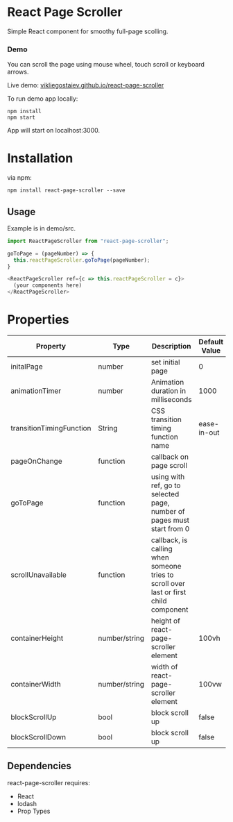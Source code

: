 # React Page Scroller

Simple React component for smoothy full-page scolling.

### Demo

You can scroll the page using mouse wheel, touch scroll or keyboard arrows.

Live demo: [vikliegostaiev.github.io/react-page-scroller](https://vikliegostaiev.github.io/react-page-scroller/)

To run demo app locally:

```
npm install
npm start
```

App will start on localhost:3000.

# Installation

via npm:

```
npm install react-page-scroller --save
```

## Usage

Example is in demo/src.

```js
import ReactPageScroller from "react-page-scroller";

goToPage = (pageNumber) => {
  this.reactPageScroller.goToPage(pageNumber);
}

<ReactPageScroller ref={c => this.reactPageScroller = c}>
  (your components here)
</ReactPageScroller>
```
# Properties

|    Property    | Type |          Description          | Default Value |
| -------------  | ---- |          -----------          | ------- |
| initalPage | number | set initial page | 0 |
| animationTimer  | number | Animation duration in milliseconds | 1000 |
| transitionTimingFunction      | String | CSS transition timing function name | ease-in-out |
| pageOnChange  | function | callback on page scroll | |
| goToPage  | function | using with ref, go to selected page, number of pages must start from 0 | |
| scrollUnavailable  | function | callback, is calling when someone tries to scroll over last or first child component | |
| containerHeight | number/string | height of react-page-scroller element | 100vh |
| containerWidth | number/string | width of react-page-scroller element | 100vw |
| blockScrollUp | bool | block scroll up | false |
| blockScrollDown | bool | block scroll up | false |

## Dependencies

react-page-scroller requires:

  - React
  - lodash
  - Prop Types
